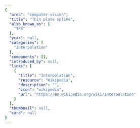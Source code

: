 ```yaml
---
{
  "area": "computer-vision",
  "title": "Thin plate spline",
  "also_known_as": [
    "TPS"
  ],
  "year": null,
  "categories": [
    "interpolation"
  ],
  "components": [],
  "introduced_by": null,
  "links": [
    {
      "title": "Interpolation",
      "resource": "Wikipedia",
      "description": "",
      "icon": "wikipedia",
      "url": "https://en.wikipedia.org/wiki/Interpolation"
    }
  ],
  "thumbnail": null,
  "card": null
}
---
```



